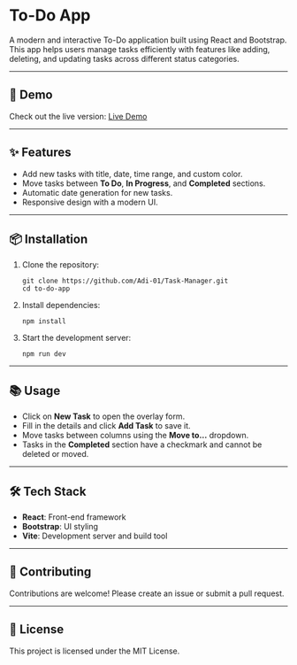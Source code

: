 <h1>To-Do App</h1>
<p>A modern and interactive To-Do application built using React and Bootstrap. This app helps users manage tasks efficiently with features like adding, deleting, and updating tasks across different status categories.</p>

---

<h2>🚀 Demo</h2>
<p>Check out the live version: <a href="https://your-live-link.com" target="_blank">Live Demo</a></p>

---

<h2>✨ Features</h2>
<ul>
    <li>Add new tasks with title, date, time range, and custom color.</li>
    <li>Move tasks between <strong>To Do</strong>, <strong>In Progress</strong>, and <strong>Completed</strong> sections.</li>
    <li>Automatic date generation for new tasks.</li>
    <li>Responsive design with a modern UI.</li>
</ul>

---

<h2>📦 Installation</h2>
<ol>
    <li>Clone the repository:
        <pre><code>git clone https://github.com/Adi-01/Task-Manager.git
cd to-do-app</code></pre>
    </li>
    <li>Install dependencies:
        <pre><code>npm install</code></pre>
    </li>
    <li>Start the development server:
        <pre><code>npm run dev</code></pre>
    </li>
</ol>

---

<h2>📚 Usage</h2>
<ul>
    <li>Click on <strong>New Task</strong> to open the overlay form.</li>
    <li>Fill in the details and click <strong>Add Task</strong> to save it.</li>
    <li>Move tasks between columns using the <strong>Move to...</strong> dropdown.</li>
    <li>Tasks in the <strong>Completed</strong> section have a checkmark and cannot be deleted or moved.</li>
</ul>

---

<h2>🛠 Tech Stack</h2>
<ul>
    <li><strong>React</strong>: Front-end framework</li>
    <li><strong>Bootstrap</strong>: UI styling</li>
    <li><strong>Vite</strong>: Development server and build tool</li>
</ul>

---

<h2>🤝 Contributing</h2>
<p>Contributions are welcome! Please create an issue or submit a pull request.</p>

---

<h2>📄 License</h2>
<p>This project is licensed under the MIT License.</p>

